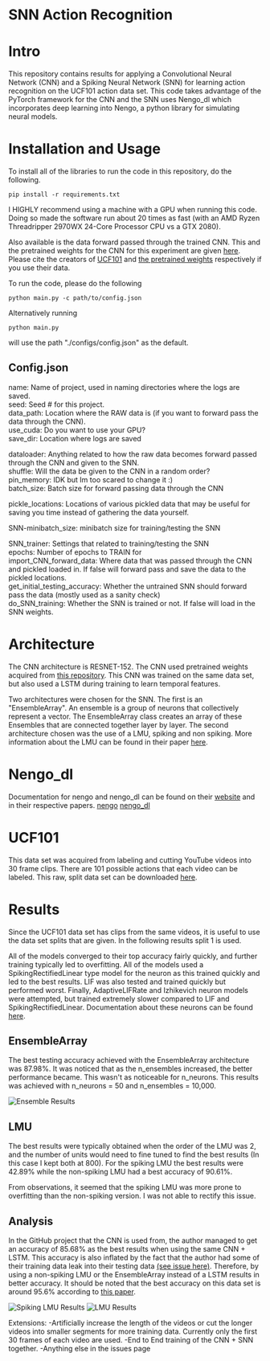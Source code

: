 # SNN Action Recognition

# Intro

This repository contains results for applying a Convolutional Neural Network (CNN) and a Spiking Neural Network (SNN) for learning action recognition on the UCF101 action data set. This code takes advantage of the PyTorch framework for the CNN and the SNN uses Nengo_dl which incorporates deep learning into Nengo, a python library for simulating neural models.

# Installation and Usage
To install all of the libraries to run the code in this repository, do the following.

```
pip install -r requirements.txt
```

I HIGHLY recommend using a machine with a GPU when running this code. Doing so made the software run about 20 times as fast (with an AMD Ryzen Threadripper 2970WX 24-Core Processor CPU vs a GTX 2080).

Also available is the data forward passed through the trained CNN. This and the pretrained weights for the CNN for this experiment are given [here](https://drive.google.com/file/d/1LiPBLh0DCQ33Z0730yZ1sRoqlM3h9EFN/view?usp=sharing). Please cite the creators of [UCF101](https://www.crcv.ucf.edu/data/UCF101.php) and [the pretrained weights](https://github.com/HHTseng/video-classification) respectively if you use their data.

To run the code, please do the following  
```
python main.py -c path/to/config.json
```
Alternatively running
```
python main.py
```
will use the path "./configs/config.json" as the default.

## Config.json
name: Name of project, used in naming directories where the logs are saved.  
seed: Seed # for this project.  
data_path: Location where the RAW data is (if you want to forward pass the data through the CNN).  
use_cuda: Do you want to use your GPU?  
save_dir: Location where logs are saved  

dataloader: Anything related to how the raw data becomes forward passed through the CNN and given to the SNN.  
shuffle: Will the data be given to the CNN in a random order?  
pin_memory: IDK but Im too scared to change it :)  
batch_size: Batch size for forward passing data through the CNN  

pickle_locations: Locations of various pickled data that may be useful for saving you time instead of gathering the data yourself.  

SNN-minibatch_size: minibatch size for training/testing the SNN  

SNN_trainer: Settings that related to training/testing the SNN  
epochs: Number of epochs to TRAIN for  
import_CNN_forward_data: Where data that was passed through the CNN and pickled loaded in. If false will forward pass and save the data to the pickled locations.  
get_initial_testing_accuracy: Whether the untrained SNN should forward pass the data (mostly used as a sanity check)  
do_SNN_training: Whether the SNN is trained or not. If false will load in the SNN weights.  


# Architecture

The CNN architecture is RESNET-152. The CNN used pretrained weights acquired from [this repository](https://github.com/HHTseng/video-classification). This CNN was trained on the same data set, but also used a LSTM during training to learn temporal features.

Two architectures were chosen for the SNN. The first is an "EnsembleArray". An ensemble is a group of neurons that collectively represent a vector. The EnsembleArray class creates an array of these Ensembles that are connected together layer by layer.
The second architecture chosen was the use of a LMU, spiking and non spiking. More information about the LMU can be found in their paper [here](http://papers.nips.cc/paper/9689-legendre-memory-units-continuous-time-representation-in-recurrent-neural-networks).

# Nengo_dl

Documentation for nengo and nengo_dl can be found on their [website](https://www.nengo.ai/) and in their respective papers. [nengo](https://www.frontiersin.org/articles/10.3389/fninf.2013.00048) [nengo_dl](https://link.springer.com/article/10.1007/s12021-019-09424-z)

# UCF101

This data set was acquired from labeling and cutting YouTube videos into 30 frame clips. There are 101 possible actions that each video can be labeled. This raw, split data set can be downloaded [here](https://drive.google.com/open?id=1j0EKt_DeyDfyrk0HjAhSTurMdeoO8KWL).

# Results
Since the UCF101 data set has clips from the same videos, it is useful to use the data set splits that are given. In the following results split 1 is used.

All of the models converged to their top accuracy fairly quickly, and further training typically led to overfitting. All of the models used a SpikingRectifiedLinear type model for the neuron as this trained quickly and led to the best results. LIF was also tested and trained quickly but performed worst. Finally, AdaptiveLIFRate and Izhikevich neuron models were attempted, but trained extremely slower compared to LIF and SpikingRectifiedLinear. Documentation about these neurons can be found [here](https://www.nengo.ai/nengo/_modules/nengo/neurons.html).

## EnsembleArray
The best testing accuracy achieved with the EnsembleArray architecture was 87.98%. It was noticed that as the n_ensembles increased, the better performance became. This wasn't as noticeable for n_neurons. This results was achieved with n_neurons = 50 and n_ensembles = 10,000.

![Ensemble Results](./results/Ensemble.png "Logo Title Text 1")

## LMU
The best results were typically obtained when the order of the LMU was 2, and the number of units would need to fine tuned to find the best results (In this case I kept both at 800). For the spiking LMU the best results were 42.89% while the non-spiking LMU had a best accuracy of 90.61%.

From observations, it seemed that the spiking LMU was more prone to overfitting than the non-spiking version. I was not able to rectify this issue.

## Analysis
In the GitHub project that the CNN is used from, the author managed to get an accuracy of 85.68% as the best results when using the same CNN + LSTM. This accuracy is also inflated by the fact that the author had some of their training data leak into their testing data [(see issue here)](https://github.com/HHTseng/video-classification/issues/20). Therefore, by using a non-spiking LMU or the EnsembleArray instead of a LSTM results in better accuracy. It should be noted that the best accuracy on this data set is around 95.6% according to [this paper](https://www.sciencedirect.com/science/article/pii/S0923596518304922).


![Spiking LMU Results](./results/Spiking_LMU.png "Logo Title Text 1")
![LMU Results](./results/LMU.png "Logo Title Text 1")

Extensions:
-Artificially increase the length of the videos or cut the longer videos into smaller segments for more training data. Currently only the first 30 frames of each video are used.
-End to End training of the CNN + SNN together.
-Anything else in the issues page
